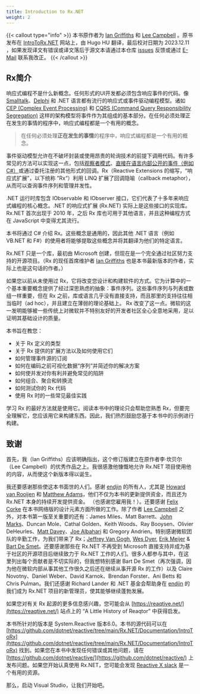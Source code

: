 ```yaml
---
title: Introduction to Rx.NET
weight: 2
---
```


{{< callout type="info" >}}
本书原作者为 [Ian Griffiths](https://endjin.com/who-we-are/our-people/ian-griffiths/) 和 [Lee Campbell](https://leecampbell.com/) 。原书发布在 [IntroToRx.NET](https://www.introtorx.com/) 网站上，由 Hugo HU 翻译，最后校对日期为 2023.12.11 ，如果发现译文有错误或译文落后于源文本请通过本仓库 [issues](https://github.com/librehugohu/librehugohu.github.io/issues) 反馈或通过 [E-Mail](mailto:librehugohu@outlook.com) 联系我改正。
{{< /callout >}}

## Rx简介

响应式编程不是什么新概念。任何形式的UI开发都必须包含响应事件的代码。像 [Smalltalk](https://en.wikipedia.org/wiki/Smalltalk)、[Delphi](https://en.wikipedia.org/wiki/Delphi_(software)) 和 .NET 语言都有流行的响应式或事件驱动编程模型。诸如 [CEP (Complex Event Processing)](https://en.wikipedia.org/wiki/Complex_event_processing) 和 [CQRS (Command Query Responsibility Segregation)](https://en.wikipedia.org/wiki/Command_Query_Responsibility_Segregation) 这样的架构模型将事件作为其组成的基本部分。在任何必须处理正在发生的事情的程序中，响应式编程都是一个有用的概念。

> 在任何必须处理**正在发生的事情**的程序中，响应式编程都是一个有用的概念。

事件驱动模型允许在不破坏封装或使用昂贵的轮询技术的前提下调用代码。有许多常见的方法可以实现这一点，包括[观察者模式](https://en.wikipedia.org/wiki/Observer_pattern)、[直接在语言内部公开的事件（例如C#）](https://learn.microsoft.com/en-us/dotnet/csharp/programming-guide/events/)或通过委托注册的其他形式的回调。Rx（Reactive Extensions 的缩写，“响应式扩展”，以下统称 ”Rx“）利用 LINQ 扩展了回调隐喻（callback metaphor），从而可以查询事件序列和管理并发性。

.NET 运行时库包含 IObservable<T> 和 IObserver<T> 接口，它们代表了十多年来响应式编程的核心概念。.NET 的响应式扩展 (Rx.NET) 实际上是这些接口的实现库。 Rx.NET 首次出现于 2010 年，之后 Rx 库也可用于其他语言，并且这种编程方式在 JavaScript 中变得尤其流行。

本书将通过 C# 介绍 Rx。这些概念是通用的，因此其他 .NET 语言（例如 VB.NET 和 F#）的使用者将能够提取这些概念并将其翻译为他们的特定语言。

Rx.NET 只是一个库，最初由 Microsoft 创建，但现在是一个完全通过社区努力支持的开源项目。（Rx 的现任首席维护者 [Ian Griffiths](https://endjin.com/who-we-are/our-people/ian-griffiths/) 也是本书最新版本的作者，实际上也是这句话的作者。）

如果您以前从未使用过 Rx，它将改变您设计和构建软件的方式。它为计算中的一个基本重要概念提供了经过深思熟虑的抽象：事件序列。这些事件序列与列表或数组一样重要，但在 Rx 之前，库或语言几乎没有直接支持，而且那里的支持往往相当临时（ad hoc），并且建立在薄弱的理论基础上。 Rx 改变了这一点。微软的这一发明能够被一些传统上对微软并不特别友好的开发者社区全心全意地采用，足以证明其基础设计的质量。

本书旨在教您：

* 关于 Rx 定义的类型
* 关于 Rx 提供的扩展方法以及如何使用它们
* 如何管理事件源的订阅
* 如何在编码之前可视化数据“序列”并简述你的解决方案
* 如何使并发对你有利并避免常见的陷阱
* 如何组合、聚合和转换流
* 如何测试你的 Rx 代码
* 使用 Rx 时的一些常见最佳实践

学习 Rx 的最好方法就是使用它。阅读本书中的理论只会帮助您熟悉 Rx，但要完全理解它，您应该用它来构建东西。因此，我们热烈鼓励您基于本书中的示例进行构建。

## 致谢

首先，我（Ian Griffiths）应该明确指出，这个修订版建立在原作者李·坎贝尔（Lee Campbell）的优秀作品之上。我很感激他慷慨地允许 Rx.NET 项目使用他的内容，从而使这个新版本得以诞生。

我还要感谢那些使这本书面世的人们。感谢 [endjin](https://www.introtorx.com/chapters/endjin.com) 的所有人，尤其是 [Howard van Rooijen](https://endjin.com/who-we-are/our-people/howard-van-rooijen/) 和 [Matthew Adams](https://endjin.com/who-we-are/our-people/matthew-adams/)，他们不仅为本书的更新提供资金，而且还为 Rx.NET 本身的持续开发提供资金。 （也感谢您雇用我！）。还要感谢 [Felix Corke](https://www.linkedin.com/in/blackspike/) 在本书网络版的设计元素方面所做的工作。除了作者 [Lee Campbell](https://leecampbell.com/) 之外，对本书第一版至关重要的还有：James Miles、Matt Barrett、[John Marks](http://johnhmarks.wordpress.com/)、Duncan Mole、Cathal Golden、Keith Woods、Ray Booysen、Olivier DeHeurles、[Matt Davey](http://mdavey.wordpress.com/)、[Joe Albahari](http://www.albahari.com/) 和 Gregory Andrien。特别感谢微软团队的辛勤工作，为我们带来了 Rx；[Jeffrey Van Gogh](https://www.linkedin.com/in/jeffrey-van-gogh-145673/), [Wes Dyer](https://www.linkedin.com/in/wesdyer/), [Erik Meijer](https://en.wikipedia.org/wiki/Erik_Meijer_%28computer_scientist%29) & [Bart De Smet](https://www.linkedin.com/in/bartdesmet/)。还要感谢那些在 Rx.NET 不再受到 Microsoft 直接支持并成为基于社区的开源项目后继续致力于 Rx.NET 工作的人们。很多人都参与其中，在这里列出每个贡献者是不切实际的，但我想特别感谢 Bart De Smet（再次强调，因为他在微软内部从事其他工作很久之后还在继续从事开源 Rx 的工作）以及 Claire Novotny、Daniel Weber、David Karnok、Brendan Forster、Ani Betts 和 Chris Pulman。我们还感谢 Richard Lander 和 .NET 基金会帮助身在 [endjin](https://endjin.com/) 的我们成为 Rx.NET 项目的新管理员，使其能够继续蓬勃发展。

如果您对有关 Rx 起源的更多信息感兴趣，您可能会从 [https://reaqtive.net/](https://reaqtive.net/) 站点上的 “A Little History of Reaqtor” 中获得启发。

本书所针对的版本是 System.Reactive 版本6.0。本书的源代码可以在 [https://github.com/dotnet/reactive/tree/main/Rx.NET/Documentation/IntroToRx](https://github.com/dotnet/reactive/tree/main/Rx.NET/Documentation/IntroToRx) 找到。如果您在本书中发现任何错误或其他问题，请在 [https://github.com/dotnet/reactive/](https://github.com/dotnet/reactive/) 上发布问题。如果您开始认真使用 Rx.NET，您可能会发现 [Reactive X slack](https://www.introtorx.com/chapters/reactivex.slack.com) 是一个有用的资源。

那么，启动 Visual Studio，让我们开始吧。
